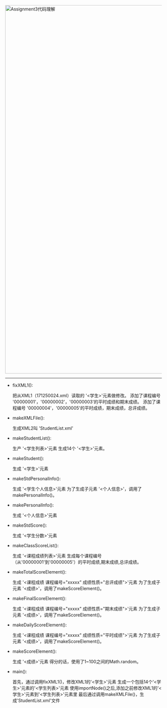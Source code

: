 <img width="1184" alt="Assignment3代码理解" src="https://user-images.githubusercontent.com/44460142/79767002-b3d05f80-8363-11ea-836d-7fef7d84e62a.png">

---

- fixXML1():

    把从XML1（171250024.xml）读取的 '<学生>'元素做修改。
    添加了课程编号 '00000001'，'00000002'，'00000003'的平时成绩和期末成绩。
    添加了课程编号 '00000004'，'00000005'的平时成绩，期末成绩，总评成绩。

- makeXMLFile():

    生成XML2叫 'StudentList.xml'

- makeStudentList():

    生产 '<学生列表>'元素
    生成14个 '<学生>'元素。

- makeStudent():

    生成 '<学生>'元素

- makeStdPersonalInfo():

    生成 '<学生个人信息>'元素
    为了生成子元素 '<个人信息>'，调用了makePersonalInfo()。

- makePersonalInfo():

    生成 '<个人信息>'元素

- makeStdScore():

    生成 '<学生分数>'元素

- makeClassScoreList():

    生成 '<课程成绩列表>'元素
    生成每个课程编号（从'00000001'到'00000005'）的平时成绩,期末成绩,总评成绩。

- makeTotalScoreElement():

    生成 '<课程成绩 课程编号="xxxxx" 成绩性质="总评成绩">'元素
    为了生成子元素 '<成绩>'，调用了makeScoreElement()。

- makeFinalScoreElement():

    生成 '<课程成绩 课程编号="xxxxx" 成绩性质="期末成绩">'元素
    为了生成子元素 '<成绩>'，调用了makeScoreElement()。

- makeDailyScoreElement():

    生成 '<课程成绩 课程编号="xxxxx" 成绩性质="平时成绩">'元素
    为了生成子元素 '<成绩>'，调用了makeScoreElement()。

- makeScoreElement():

    生成 '<成绩>'元素
    得分的话，使用了1~100之间的Math.random。

- main():

    首先，通过调用fixXML1()，修改XML1的'<学生>'元素
    生成一个包括14个'<学生>'元素的'<学生列表>'元素
    使用importNode()之后,添加之前修改XML1的'<学生>'元素到'<学生列表>'元素里
    最后通过调用makeXMLFile()，生成'StudentList.xml'文件

